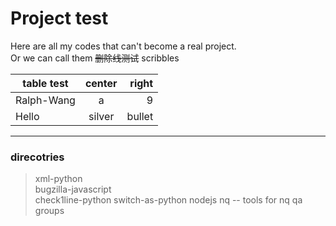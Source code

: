 # Project test    

Here are all my codes that can't become a real project.    
Or we can call them ~~删除线测试~~ scribbles



| table test | center | right |
|------------|:------:|------:|
|Ralph-Wang  |a       |      9|
|Hello       |silver  |bullet |
----
### direcotries    

> xml-python    
> bugzilla-javascript    
> check1line-python
> switch-as-python
> nodejs
> nq -- tools for nq qa groups



